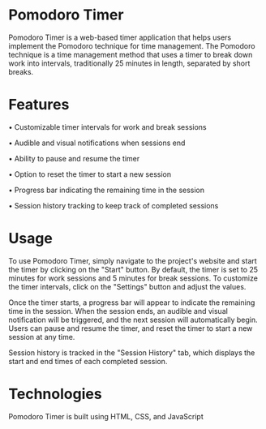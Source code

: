 # Pomodoro Timer
Pomodoro Timer is a web-based timer application that helps users implement the Pomodoro technique for time management. 
The Pomodoro technique is a time management method that uses a timer to break down work into intervals,
traditionally 25 minutes in length, separated by short breaks.


# Features

• Customizable timer intervals for work and break sessions

• Audible and visual notifications when sessions end

• Ability to pause and resume the timer

• Option to reset the timer to start a new session

• Progress bar indicating the remaining time in the session

• Session history tracking to keep track of completed sessions

# Usage

To use Pomodoro Timer, simply navigate to the project's website and start the timer by clicking on the "Start" button. By default, the timer is set to 25 minutes for work sessions and 5 minutes for break sessions. To customize the timer intervals, click on the "Settings" button and adjust the values.

Once the timer starts, a progress bar will appear to indicate the remaining time in the session. When the session ends, an audible and visual notification will be triggered, and the next session will automatically begin. Users can pause and resume the timer, and reset the timer to start a new session at any time.

Session history is tracked in the "Session History" tab, which displays the start and end times of each completed session.


# Technologies

Pomodoro Timer is built using HTML, CSS, and JavaScript
